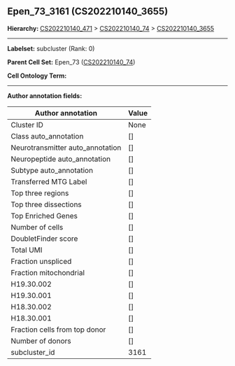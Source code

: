 ## Epen_73_3161 (CS202210140_3655)
<b>Hierarchy: </b>
[CS202210140_471](https://purl.brain-bican.org/taxonomy/CS202210140#CS202210140_471) >
[CS202210140_74](https://purl.brain-bican.org/taxonomy/CS202210140#CS202210140_74) >
[CS202210140_3655](https://purl.brain-bican.org/taxonomy/CS202210140#CS202210140_3655)

---


**Labelset:** subcluster (Rank: 0)

**Parent Cell Set:** Epen_73 ([CS202210140_74](https://purl.brain-bican.org/taxonomy/CS202210140#CS202210140_74))



**Cell Ontology Term:** 

[MARKER GENES.]: #


---

[TRANSFERRED ANNOTATIONS.]: #


[AUTHOR ANNOTATION FIELDS.]: #


**Author annotation fields:**

| Author annotation | Value |
|-------------------|-------|
|Cluster ID|None|
|Class auto_annotation|[]|
|Neurotransmitter auto_annotation|[]|
|Neuropeptide auto_annotation|[]|
|Subtype auto_annotation|[]|
|Transferred MTG Label|[]|
|Top three regions|[]|
|Top three dissections|[]|
|Top Enriched Genes|[]|
|Number of cells|[]|
|DoubletFinder score|[]|
|Total UMI|[]|
|Fraction unspliced|[]|
|Fraction mitochondrial|[]|
|H19.30.002|[]|
|H19.30.001|[]|
|H18.30.002|[]|
|H18.30.001|[]|
|Fraction cells from top donor|[]|
|Number of donors|[]|
|subcluster_id|3161|
